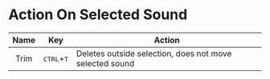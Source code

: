 # Action On Selected Sound

| Name | Key                               | Action                                                  |
|:----:|-----------------------------------|---------------------------------------------------------|
| Trim | <kbd>CTRL</kbd>+<kbd>T</kbd>      | Deletes outside selection, does not move selected sound |
